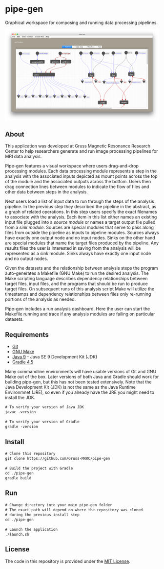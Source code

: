 # pipe-gen
Graphical workspace for composing and running data processing pipelines.

![Screen Shot](docs/images/screenshot.png)

## About

This application was developed at Gruss Magnetic Resonance Research Center to help researchers generate and run image processing pipelines for MRI data analysis.

Pipe-gen features a visual workspace where users drag-and-drop processing modules. Each data processing module represents a step in the analysis with the associated inputs depicted as mount points across the top of the module and the associated outputs across the bottom. Users then drag connection lines between modules to indicate the flow of files and other data between steps in the analysis. 

Next users load a list of input data to run through the steps of the analysis pipeline. In the previous step they described the pipeline in the abstract, as a graph of related operations. In this step users specify the exact filenames to associate with the analysis. Each item in this list either names an existing input file plugged into a *source module* or names a target output file pulled from a *sink module*. Sources are special modules that serve to pass along files from outside the pipeline as inputs to pipeline modules. Sources always have exactly one output node and no input nodes. Sinks on the other hand are special modules that name the target files produced by the pipeline. Any results files the user is interested in saving from the analysis will be represented as a sink module. Sinks always have exactly one input node and no output nodes.

Given the datasets and the relationship between analysis steps the program auto-generates a Makefile (GNU Make) to run the desired analysis. The Make scripting language describes dependency relationships between target files, input files, and the programs that should be run to produce target files. On subsequent runs of this analysis script Make will utilize the timestamps and dependency relationships between files only re-running portions of the analysis as needed.

Pipe-gen includes a run analysis dashboard. Here the user can start the Makefile running and trace if any analysis modules are failing on particular datasets.

## Requirements

- [Git](https://git-scm.com)
- [GNU Make](https://www.gnu.org/software/make)
- [Java 9](https://www.oracle.com) - Java SE 9 Development Kit (JDK)
- [Gradle 4.5](https://gradle.org)

Many commandline environments will have usable versions of Git and GNU Make out of the box. Later versions of both Java and Gradle should work for building pipe-gen, but this has not been tested extensively. Note that the Java Development Kit (JDK) is not the same as the Java Runtime Environmnet (JRE), so even if you already have the JRE you might need to install the JDK.

```
# To verify your version of Java JDK
javac -version

# To verify your version of Gradle
gradle -version
```

## Install
```
# Clone this repository
git clone https://github.com/Gruss-MRRC/pipe-gen

# Build the project with Gradle
cd ./pipe-gen
gradle build
```

## Run
```
# Change directory into your main pipe-gen folder
# The exact path will depend on where the repository was cloned 
# during the previous install step
cd ./pipe-gen

# Launch the application
./launch.sh
```

## License

The code in this repository is provided under the [MIT License](./LICENSE).
